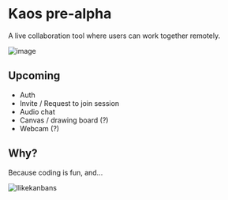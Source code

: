 # Kaos pre-alpha
A live collaboration tool where users can work together remotely.

![image](https://github.com/user-attachments/assets/f0fff940-b87a-4e05-a79c-1a2bafa1fba9)

## Upcoming
- Auth
- Invite / Request to join session
- Audio chat
- Canvas / drawing board (?)
- Webcam (?)

## Why?

Because coding is fun, and...

![Ilikekanbans](https://github.com/user-attachments/assets/836b5dff-f7ab-4dfb-a902-528c24ad43b1)
